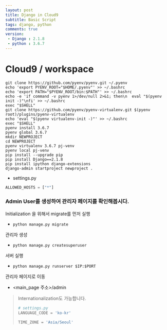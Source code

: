 ```yaml
---
layout: post
title: Django in Cloud9
subtitle: Basic Script
tags: django, python
comments: true
version:
 - Django : 2.1.8
 - python : 3.6.7
---
```




# Cloud9 / workspace

```
git clone https://github.com/pyenv/pyenv.git ~/.pyenv
echo 'export PYENV_ROOT="$HOME/.pyenv"' >> ~/.bashrc
echo 'export PATH="$PYENV_ROOT/bin:$PATH"' >> ~/.bashrc
echo -e 'if command -v pyenv 1>/dev/null 2>&1; then\n  eval "$(pyenv init -)"\nfi' >> ~/.bashrc
exec "$SHELL"
git clone https://github.com/pyenv/pyenv-virtualenv.git $(pyenv root)/plugins/pyenv-virtualenv
echo 'eval "$(pyenv virtualenv-init -)"' >> ~/.bashrc
exec "$SHELL"
pyenv install 3.6.7
pyenv global 3.6.7
mkdir NEWPROJECT
cd NEWPROJECT
pyenv virtualenv 3.6.7 pj-venv 
pyenv local pj-venv
pip install --upgrade pip
pip install Django==2.1.8
pip install ipython django-extensions
django-admin startproject newproject .
```

- settings.py

```python
ALLOWED_HOSTS = ["*"]
```





### Admin User를 생성하여 관리자 페이지를 확인해봅시다.

Initialization 을 위해서 migrate를 먼저 실행

- `python manage.py migrate`

관리자 생성

- `python manage.py createsuperuser` 

서버 실행

- `python manage.py runserver $IP:$PORT` 

관리자 페이지로 이동

- <main_page 주소>/admin

> Internationalization도 가능합니다.
>
> ```python
> # settings.py
> LANGUAGE_CODE = 'ko-kr'
> 
> TIME_ZONE = 'Asia/Seoul'
> ```

